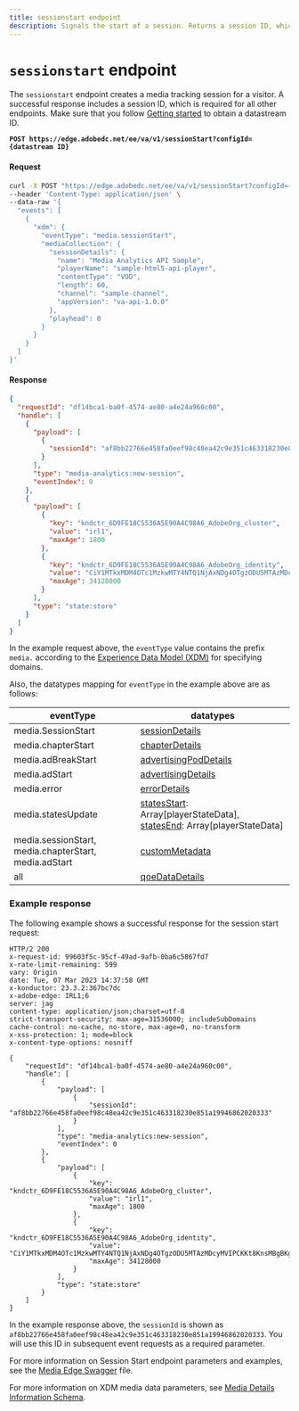 ```yaml
---
title: sessionstart endpoint
description: Signals the start of a session. Returns a session ID, which is required for all other endpoints.
---
```

# `sessionstart` endpoint

The `sessionstart` endpoint creates a media tracking session for a visitor. A successful response includes a session ID, which is required for all other endpoints. Make sure that you follow [Getting started](#) to obtain a datastream ID.
 
**`POST https://edge.adobedc.net/ee/va/v1/sessionStart?configId={datastream ID}`**

<CodeBlock slots="heading, code" repeat="2" languages="CURL,JSON"/>

#### Request

```sh
curl -X POST "https://edge.adobedc.net/ee/va/v1/sessionStart?configId={datastreamId}" \
--header 'Content-Type: application/json' \
--data-raw '{
  "events": [
    {
      "xdm": {
        "eventType": "media.sessionStart",
        "mediaCollection": {
          "sessionDetails": {
            "name": "Media Analytics API Sample",
            "playerName": "sample-html5-api-player",
            "contentType": "VOD",
            "length": 60,
            "channel": "sample-channel",
            "appVersion": "va-api-1.0.0"
          },
          "playhead": 0
        }
      }
    }
  ]
}'
```

#### Response

```json
{
  "requestId": "df14bca1-ba0f-4574-ae80-a4e24a960c00",
  "handle": [
    {
      "payload": [
        {
          "sessionId": "af8bb22766e458fa0eef98c48ea42c9e351c463318230e851a19946862020333"
        }
      ],
      "type": "media-analytics:new-session",
      "eventIndex": 0
    },
    {
      "payload": [
        {
          "key": "kndctr_6D9FE18C5536A5E90A4C98A6_AdobeOrg_cluster",
          "value": "irl1",
          "maxAge": 1800
        },
        {
          "key": "kndctr_6D9FE18C5536A5E90A4C98A6_AdobeOrg_identity",
          "value": "CiY1MTkxMDM4OTc1MzkwMTY4NTQ1NjAxNDg4OTgzODU5MTAzMDcyMVIPCKKt8KnsMBgBKgRJUkwx8AGirfCp7DA=",
          "maxAge": 34128000
        }
      ],
      "type": "state:store"
    }
  ]
}
```

In the example request above, the `eventType` value contains the prefix `media.` according to the [Experience Data Model (XDM)](https://experienceleague.adobe.com/docs/experience-platform/xdm/home.html) for specifying domains.

Also, the datatypes mapping for `eventType` in the example above are as follows:

| eventType | datatypes |
| -------- | ------ |
| media.SessionStart | [sessionDetails](https://github.com/adobe/xdm/blob/master/docs/reference/datatypes/sessiondetails.schema.md) |
| media.chapterStart | [chapterDetails](https://github.com/adobe/xdm/blob/master/docs/reference/datatypes/chapterdetails.schema.md) |
| media.adBreakStart | [advertisingPodDetails](https://github.com/adobe/xdm/blob/master/docs/reference/datatypes/advertisingpoddetails.schema.md) |
| media.adStart | [advertisingDetails](https://github.com/adobe/xdm/blob/master/docs/reference/datatypes/advertisingdetails.schema.md) |
| media.error | [errorDetails](https://github.com/adobe/xdm/blob/master/docs/reference/datatypes/errordetails.schema.md) |
| media.statesUpdate | [statesStart](https://github.com/adobe/xdm/blob/master/docs/reference/datatypes/mediadetails.schema.md#xdmstatesstart): Array[playerStateData], [statesEnd](https://github.com/adobe/xdm/blob/master/docs/reference/datatypes/mediadetails.schema.md#xdmstatesend): Array[playerStateData] |
| media.sessionStart, media.chapterStart, media.adStart | [customMetadata](https://github.com/adobe/xdm/blob/master/docs/reference/datatypes/mediadetails.schema.md#xdmcustommetadata) |
|all | [qoeDataDetails](https://github.com/adobe/xdm/blob/master/docs/reference/datatypes/qoedatadetails.schema.md) |

### Example response

The following example shows a successful response for the session start request:

```curl
HTTP/2 200
x-request-id: 99603f5c-95cf-49ad-9afb-0ba6c5867fd7
x-rate-limit-remaining: 599
vary: Origin
date: Tue, 07 Mar 2023 14:37:58 GMT
x-konductor: 23.3.2:367bc7dc
x-adobe-edge: IRL1;6
server: jag
content-type: application/json;charset=utf-8
strict-transport-security: max-age=31536000; includeSubDomains
cache-control: no-cache, no-store, max-age=0, no-transform
x-xss-protection: 1; mode=block
x-content-type-options: nosniff

{
    "requestId": "df14bca1-ba0f-4574-ae80-a4e24a960c00",
    "handle": [
        {
            "payload": [
                {
                    "sessionId": "af8bb22766e458fa0eef98c48ea42c9e351c463318230e851a19946862020333"
                }
            ],
            "type": "media-analytics:new-session",
            "eventIndex": 0
        },
        {
            "payload": [
                {
                    "key": "kndctr_6D9FE18C5536A5E90A4C98A6_AdobeOrg_cluster",
                    "value": "irl1",
                    "maxAge": 1800
                },
                {
                    "key": "kndctr_6D9FE18C5536A5E90A4C98A6_AdobeOrg_identity",
                    "value": "CiY1MTkxMDM4OTc1MzkwMTY4NTQ1NjAxNDg4OTgzODU5MTAzMDcyMVIPCKKt8KnsMBgBKgRJUkwx8AGirfCp7DA=",
                    "maxAge": 34128000
                }
            ],
            "type": "state:store"
        }
    ]
}
```

In the example response above, the `sessionId` is shown as `af8bb22766e458fa0eef98c48ea42c9e351c463318230e851a19946862020333`. You will use this ID in subsequent event requests as a required parameter.

For more information on Session Start endpoint parameters and examples, see the [Media Edge Swagger](swagger.md) file.

For more information on XDM media data parameters, see [Media Details Information Schema](https://github.com/adobe/xdm/blob/master/docs/reference/datatypes/mediadetails.schema.md#xdmplayhead). 